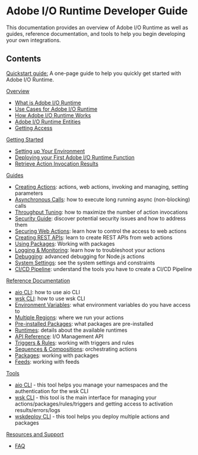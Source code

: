 # Adobe I/O Runtime Developer Guide

This documentation provides an overview of Adobe I/O Runtime as well as guides, reference documentation, and tools to help you begin developing your own integrations. 

## Contents

[Quickstart guide:](quickstart.md) A one-page guide to help you quickly get started with Adobe I/O Runtime.

[Overview](overview.md)

* [What is Adobe I/O Runtime](overview/what_is_runtime.md)
* [Use Cases for Adobe I/O Runtime](overview/usecases.md)
* [How Adobe I/O Runtime Works](overview/howitworks.md)
* [Adobe I/O Runtime Entities](overview/entities.md)
* [Getting Access](overview/getting_access.md)

[Getting Started](getting_started.md)

* [Setting up Your Environment](getting-started/setup.md)
* [Deploying your First Adobe I/O Runtime Function](getting-started/deploy.md)
* [Retrieve Action Invocation Results](getting-started/activations.md)

[Guides](guides.md)

* [Creating Actions](guides/creating_actions.md): actions, web actions, invoking and managing, setting parameters
* [Asynchronous Calls](guides/asynchronous_calls.md): how to execute long running async (non-blocking) calls
* [Throughput Tuning](guides/throughput_tuning.md): how to maximize the number of action invocations
* [Security Guide](guides/security_general.md): discover potential security issues and how to address them
* [Securing Web Actions](guides/securing_web_actions.md): learn how to control the access to web actions
* [Creating REST APIs](guides/creating_rest_apis.md): learn to create REST APIs from web actions
* [Using Packages](guides/using_packages.md): Working with packages
* [Logging & Monitoring](guides/logging_monitoring.md): learn how to troubleshoot your actions
* [Debugging](guides/debugging.md): advanced debugging for Node.js actions
* [System Settings](guides/system_settings.md): see the system settings and constraints 
* [CI/CD Pipeline](guides/ci-cd_pipeline.md): understand the tools you have to create a CI/CD Pipeline

[Reference Documentation](reference.md)

* [aio CLI](reference/cli_use.md): how to use aio CLI
* [wsk CLI](reference/wsk_use.md): how to use wsk CLI
* [Environment Variables](reference/environment_variables.md): what environment variables do you have access to
* [Multiple Regions](reference/multiple_regions.md): where we run your actions
* [Pre-installed Packages](reference/prepackages.md): what packages are pre-installed 
* [Runtimes](reference/runtimes.md): details about the available runtimes
* [API Reference](reference/api_ref.md): I/O Management API
* [Triggers & Rules](reference/triggersrules.md): working with triggers and rules
* [Sequences & Compositions](reference/sequences_compositions.md): orchestrating actions
* [Packages](reference/packages.md): working with packages
* [Feeds](reference/feeds.md): working with feeds

[Tools](tools.md)

* [aio CLI](./tools/cli_install.md) - this tool helps you manage your namespaces and the authentication for the wsk CLI
* [wsk CLI](./tools/wsk_install.md) - this tool is the main interface for managing your actions/packages/rules/triggers and getting access to activation results/errors/logs
* [wskdeploy CLI](./tools/wskdeploy_install.md) - this tool helps you deploy multiple actions and packages

[Resources and Support](resources.md)

* [FAQ](resources/faq.md)
